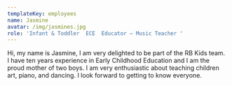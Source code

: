 ```yaml
---
templateKey: employees
name: Jasmine
avatar: /img/jasmines.jpg
role: 'Infant & Toddler  ECE  Educator – Music Teacher '
---
```

Hi, my name is Jasmine, I am very delighted to be part of the RB Kids team. I have ten years experience in Early Childhood Education and I am the proud mother of two boys. I am very enthusiastic about teaching children art, piano, and dancing. I look forward to getting to know everyone.
